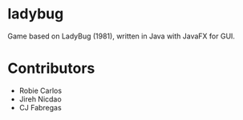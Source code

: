 # ladybug
Game based on LadyBug (1981), written in Java with JavaFX for GUI. 

# Contributors
- Robie Carlos
- Jireh Nicdao
- CJ Fabregas 
